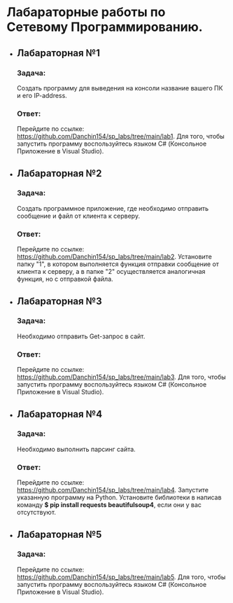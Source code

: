 # Лабараторные работы по Сетевому Программированию.
+ ## __Лабараторная №1__ ##
    ### __Задача:__ 
    Создать программу для выведения на консоли название вашего ПК и его IP-address.
    
    ### __Ответ:__ 
    
    Перейдите по ссылке: https://github.com/Danchin154/sp_labs/tree/main/lab1. Для того, чтобы запустить программу воспользуйтесь языком C# (Консольное Приложение в Visual Studio).
    
+ ## __Лабараторная №2__ ##
    ### __Задача:__ 
    Создать программное приложение, где необходимо отправить сообщение и файл от клиента к серверу.
    
    ### __Ответ:__ 
    
    Перейдите по ссылке: https://github.com/Danchin154/sp_labs/tree/main/lab2. Установите папку "1", в котором выполняется функция отправки сообщение от клиента к серверу, а в папке "2" осуществляется аналогичная функция, но с отправкой файла.
    
+ ## __Лабараторная №3__ ##
    ### __Задача:__ 
    Необходимо отправить Get-запрос в сайт.
    
    ### __Ответ:__ 
    
    Перейдите по ссылке: https://github.com/Danchin154/sp_labs/tree/main/lab3. Для того, чтобы запустить программу воспользуйтесь языком C# (Консольное Приложение в Visual Studio).
    
+ ## __Лабараторная №4__ ##
    ### __Задача:__ 
    Необходимо выполнить парсинг сайта.
    
    ### __Ответ:__ 
    
    Перейдите по ссылке: https://github.com/Danchin154/sp_labs/tree/main/lab4. Запустите указанную программу на Python. Установите библиотеки в написав команду __$ pip install requests beautifulsoup4__, если они у вас отсутствуют.
    
+ ## __Лабараторная №5__ ##
    ### __Задача:__ 
    Перейдите по ссылке: https://github.com/Danchin154/sp_labs/tree/main/lab5. Для того, чтобы запустить программу воспользуйтесь языком C# (Консольное Приложение в Visual Studio).
